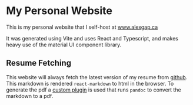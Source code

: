 # My Personal Website

This is my personal website that I self-host at www.alexgap.ca

It was generated using Vite and uses React and Typescript, and makes heavy use of the material UI component library.

## Resume Fetching

This website will always fetch the latest version of my resume from [github](https://github.com/lalexgap/resume). This markdown is rendered `react-markdown` to html in the browser. To generate the pdf a [custom plugin](convert-resume-plugin.ts) is used that runs `pandoc` to convert the markdown to a pdf.
